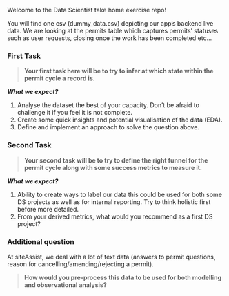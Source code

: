Welcome to the Data Scientist take home exercise repo!

You will find one csv (dummy_data.csv) depicting our app’s backend live data. We are looking at the permits table which captures permits’ statuses such as user requests, closing once the work has been completed etc…


### First Task
> **Your first task here will be to try to infer at which state within the permit cycle a record is.**

***What we expect?***
1. Analyse the dataset the best of your capacity. Don’t be afraid to challenge it if you feel it is not complete. 
2. Create some quick insights and potential visualisation of the data (EDA).
3. Define and implement an approach to solve the question above.

### Second Task
> **Your second task will be to try to define the right funnel for the permit cycle along with some success metrics to measure it.**

***What we expect?***
1. Ability to create ways to label our data this could be used for both some DS projects as well as for internal reporting. Try to think holistic first before more detailed.
2. From your derived metrics, what would you recommend as a first DS project?

### Additional question

At siteAssist, we deal with a lot of text data (answers to permit questions, reason for cancelling/amending/rejecting a permit).
> **How would you pre-process this data to be used for both modelling and observational analysis?**
